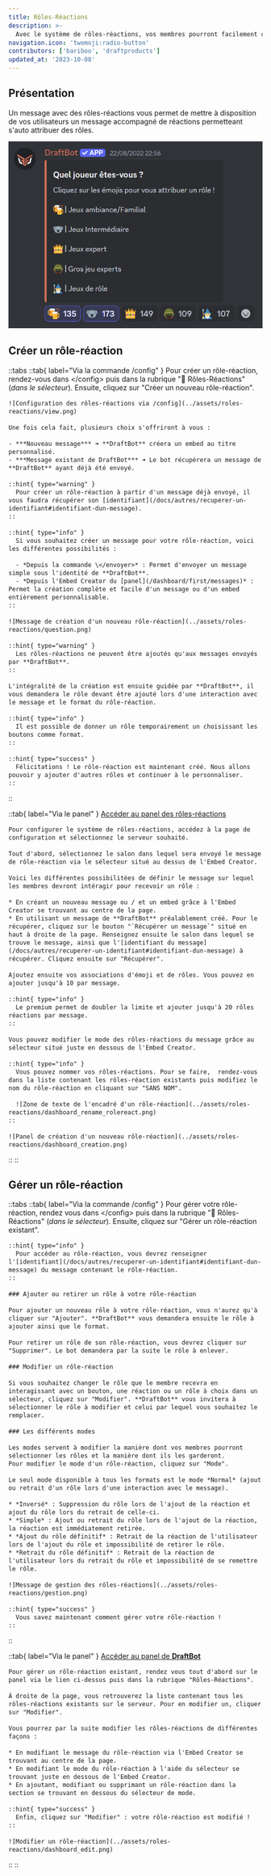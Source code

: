 ```yaml
---
title: Rôles-Réactions
description: >-
  Avec le système de rôles-réactions, vos membres pourront facilement choisir des rôles depuis des réactions.
navigation.icon: 'twemoji:radio-button'
contributors: ['bariboo', 'draftproducts']
updated_at: '2023-10-08'
---
```


## Présentation

Un message avec des rôles-réactions vous permet de mettre à disposition de vos utilisateurs un message accompagné de réactions permetteant s'auto attribuer des rôles.

![Exemple de rôle réaction](../assets/roles-reactions/rolereact.png)

## Créer un rôle-réaction

::tabs
  ::tab{ label="Via la commande /config" }
    Pour créer un rôle-réaction, rendez-vous dans \</config> puis dans la rubrique "🧿 Rôles-Réactions" (*dans le sélecteur*). Ensuite, cliquez sur "Créer un nouveau rôle-réaction".

    ![Configuration des rôles-réactions via /config](../assets/roles-reactions/view.png)

    Une fois cela fait, plusieurs choix s'offriront à vous :

    - ***Nouveau message*** ➜ **DraftBot** créera un embed au titre personnalisé.
    - ***Message existant de DraftBot*** ➜ Le bot récupérera un message de **DraftBot** ayant déjà été envoyé.

    ::hint{ type="warning" }
      Pour créer un rôle-réaction à partir d'un message déjà envoyé, il vous faudra récupérer son [identifiant](/docs/autres/recuperer-un-identifiant#identifiant-dun-message).
    ::

    ::hint{ type="info" }
      Si vous souhaitez créer un message pour votre rôle-réaction, voici les différentes possibilités :

      - *Depuis la commande \</envoyer>* : Permet d'envoyer un message simple sous l'identité de **DraftBot**.
      - *Depuis l'Embed Creator du [panel](/dashboard/first/messages)* : Permet la création complète et facile d'un message ou d'un embed entièrement personnalisable.
    ::

    ![Message de création d'un nouveau rôle-réaction](../assets/roles-reactions/question.png)

    ::hint{ type="warning" }
      Les rôles-réactions ne peuvent être ajoutés qu'aux messages envoyés par **DraftBot**.
    ::

    L'intégralité de la création est ensuite guidée par **DraftBot**, il vous demandera le rôle devant être ajouté lors d'une interaction avec le message et le format du rôle-réaction.

    ::hint{ type="info" }
      Il est possible de donner un rôle temporairement un choisissant les boutons comme format.
    ::

    ::hint{ type="success" }
      Félicitations ! Le rôle-réaction est maintenant créé. Nous allons pouvoir y ajouter d'autres rôles et continuer à le personnaliser.
    ::
  ::

  ::tab{ label="Via le panel" }
    [Accéder au panel des rôles-réactions](/dashboard/first/roles-reactions)

    Pour configurer le système de rôles-réactions, accédez à la page de configuration et sélectionnez le serveur souhaité.

    Tout d'abord, sélectionnez le salon dans lequel sera envoyé le message de rôle-réaction via le sélecteur situé au dessus de l'Embed Creator.

    Voici les différentes possibilitées de définir le message sur lequel les membres devront intéragir pour recevoir un rôle :

    * En créant un nouveau message ou / et un embed grâce à l'Embed Creator se trouvant au centre de la page.
    * En utilisant un message de **DraftBot** préalablement créé. Pour le récupérer, cliquez sur le bouton "`Récupérer un message`" situé en haut à droite de la page. Renseignez ensuite le salon dans lequel se trouve le message, ainsi que l'[identifiant du message](/docs/autres/recuperer-un-identifiant#identifiant-dun-message) à récupérer. Cliquez ensuite sur "Récupérer".

    Ajoutez ensuite vos associations d'émoji et de rôles. Vous pouvez en ajouter jusqu'à 10 par message.

    ::hint{ type="info" }
      Le premium permet de doubler la limite et ajouter jusqu'à 20 rôles réactions par message.
    ::

    Vous pouvez modifier le mode des rôles-réactions du message grâce au sélecteur situé juste en dessous de l'Embed Creator.

    ::hint{ type="info" }
      Vous pouvez nommer vos rôles-réactions. Pour se faire,  rendez-vous dans la liste contenant les rôles-réaction existants puis modifiez le nom du rôle-réaction en cliquant sur "SANS NOM".

      ![Zone de texte de l'encadré d'un rôle-réaction](../assets/roles-reactions/dashboard_rename_rolereact.png)
    ::

    ![Panel de création d'un nouveau rôle-réaction](../assets/roles-reactions/dashboard_creation.png)
  ::
::

## Gérer un rôle-réaction

::tabs
  ::tab{ label="Via la commande /config" }
    Pour gérer votre rôle-réaction, rendez vous dans \</config> puis dans la rubrique "🧿 Rôles-Réactions" (*dans le sélecteur*). Ensuite, cliquez sur "Gérer un rôle-réaction existant".

    ::hint{ type="info" }
      Pour accéder au rôle-réaction, vous devrez renseigner l'[identifiant](/docs/autres/recuperer-un-identifiant#identifiant-dun-message) du message contenant le rôle-réaction.
    ::

    ### Ajouter ou retirer un rôle à votre rôle-réaction

    Pour ajouter un nouveau rôle à votre rôle-réaction, vous n'aurez qu'à cliquer sur "Ajouter". **DraftBot** vous demandera ensuite le rôle à ajouter ainsi que le format.

    Pour retirer un rôle de son rôle-réaction, vous devrez cliquer sur "Supprimer". Le bot demandera par la suite le rôle à enlever.

    ### Modifier un rôle-réaction

    Si vous souhaitez changer le rôle que le membre recevra en interagissant avec un bouton, une réaction ou un rôle à choix dans un sélecteur, cliquez sur "Modifier". **DraftBot** vous invitera à sélectionner le rôle à modifier et celui par lequel vous souhaitez le remplacer.

    ### Les différents modes

    Les modes servent à modifier la manière dont vos membres pourront sélectionner les rôles et la manière dont ils les garderont.
    Pour modifier le mode d'un rôle-réaction, cliquez sur "Mode".

    Le seul mode disponible à tous les formats est le mode *Normal* (ajout ou retrait d'un rôle lors d'une interaction avec le message).

    * *Inversé* : Suppression du rôle lors de l'ajout de la réaction et ajout du rôle lors du retrait de celle-ci.
    * *Simple* : Ajout ou retrait du rôle lors de l'ajout de la réaction, la réaction est immédiatement retirée.
    * *Ajout du rôle définitif* : Retrait de la réaction de l'utilisateur lors de l'ajout du rôle et impossibilité de retirer le rôle.
    * *Retrait du rôle définitif* : Retrait de la réaction de l'utilisateur lors du retrait du rôle et impossibilité de se remettre le rôle.

    ![Message de gestion des rôles-réactions](../assets/roles-reactions/gestion.png)

    ::hint{ type="success" }
      Vous savez maintenant comment gérer votre rôle-réaction !
    ::
  ::

  ::tab{ label="Via le panel" }
    [Accéder au panel de **DraftBot**](/dashboard/first/roles-reactions)

    Pour gérer un rôle-réaction existant, rendez vous tout d'abord sur le panel via le lien ci-dessus puis dans la rubrique "Rôles-Réactions".

    À droite de la page, vous retrouverez la liste contenant tous les rôles-réactions existants sur le serveur. Pour en modifier un, cliquer sur "Modifier".

    Vous pourrez par la suite modifier les rôles-réactions de différentes façons :

    * En modifiant le message du rôle-réaction via l'Embed Creator se trouvant au centre de la page.
    * En modifiant le mode du rôle-réaction à l'aide du sélecteur se trouvant juste en dessous de l'Embed Creator.
    * En ajoutant, modifiant ou supprimant un rôle-réaction dans la section se trouvant en dessous du sélecteur de mode.

    ::hint{ type="success" }
      Enfin, cliquez sur "Modifier" : votre rôle-réaction est modifié !
    ::

    ![Modifier un rôle-réaction](../assets/roles-reactions/dashboard_edit.png)
  ::
::
